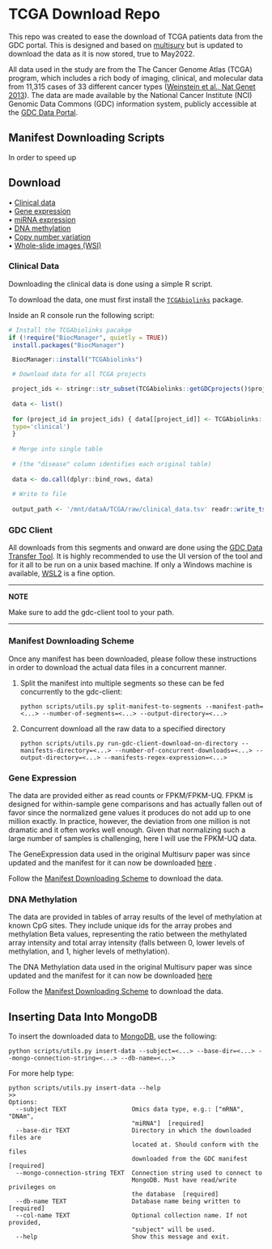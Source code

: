 # TCGA Download Repo

This repo was created to ease the download of TCGA patients data from the GDC portal. This is designed and based
on [multisurv](https://github.com/luisvalesilva/multisurv/tree/master/data) but is updated to download the data as it is
now stored, true to May2022.

All data used in the study are from the The Cancer Genome Atlas (TCGA) program, which includes a rich body of imaging,
clinical, and molecular data from 11,315 cases of 33 different cancer
types ([Weinstein et al., Nat Genet 2013](https://www.nature.com/articles/ng.2764)). The data are made available by the
National Cancer Institute (NCI) Genomic Data Commons (GDC) information system, publicly accessible at
the [GDC Data Portal](https://portal.gdc.cancer.gov/).

## Manifest Downloading Scripts

In order to speed up

## Download

<p>
  •
  <a href="#clinical-data">Clinical data</a><br />
  •
  <a href="#gene-expression">Gene expression</a><br />
  •
  <a href="#mirna-expression">miRNA expression</a><br />
  •
  <a href="#dna-methylation">DNA methylation</a><br />
  •
  <a href="#copy-number-variation">Copy number variation</a><br />
  •
  <a href="#whole-slide-images-(wsi)">Whole-slide images (WSI)</a>
</p>

### Clinical Data

Downloading the clinical data is done using a simple R script.

To download the data, one must first install
the [`TCGAbiolinks`](https://bioconductor.org/packages/release/bioc/html/TCGAbiolinks.html) package.

Inside an R console run the following script:

   ```r
   # Install the TCGAbiolinks pacakge
   if (!require("BiocManager", quietly = TRUE))
    install.packages("BiocManager")

    BiocManager::install("TCGAbiolinks")

    # Download data for all TCGA projects

    project_ids <- stringr::str_subset(TCGAbiolinks::getGDCprojects()$project_id, 'TCGA')
    
    data <- list()
    
    for (project_id in project_ids) { data[[project_id]] <- TCGAbiolinks::GDCquery_clinic(project=project_id,
    type='clinical')
    }
    
    # Merge into single table
    
    # (the "disease" column identifies each original table)
    
    data <- do.call(dplyr::bind_rows, data)
    
    # Write to file
    
    output_path <- '/mnt/dataA/TCGA/raw/clinical_data.tsv' readr::write_tsv(data, output_path)

   ```

### GDC Client

All downloads from this segments and onward are done using
the [GDC Data Transfer Tool](https://gdc.cancer.gov/access-data/gdc-data-transfer-tool). It is highly recommended to use
the UI version of the tool and for it all to be run on a unix based machine. If only a Windows machine is available,
[WSL2](https://docs.microsoft.com/en-us/windows/wsl/install) is a fine option.

---
**NOTE**

Make sure to add the gdc-client tool to your path.

---

### Manifest Downloading Scheme

Once any manifest has been downloaded, please follow these instructions in order to download the actual data files in a
concurrent manner.

1. Split the manifest into multiple segments so these can be fed concurrently to the gdc-client:

    ```shell
    python scripts/utils.py split-manifest-to-segments --manifest-path=<...> --number-of-segments=<...> --output-directory=<...>
    ```
2. Concurrent download all the raw data to a specified directory

    ```shell
    python scripts/utils.py run-gdc-client-download-on-directory --manifests-directory=<...> --number-of-concurrent-downloads=<...> --output-directory=<...> --manifests-regex-expression=<...>
    ```

### Gene Expression

The data are provided either as read counts or FPKM/FPKM-UQ. FPKM is designed for within-sample gene comparisons and has
actually fallen out of favor since the normalized gene values it produces do not add up to one million exactly. In
practice, however, the deviation from one million is not dramatic and it often works well enough. Given that normalizing
such a large number of samples is challenging, here I will use the FPKM-UQ data.

The GeneExpression data used in the original Multisurv paper was since updated and the manifest for it can now be
downloaded [here](https://portal.gdc.cancer.gov/repository?filters=%7B%22op%22%3A%22and%22%2C%22content%22%3A%5B%7B%22op%22%3A%22in%22%2C%22content%22%3A%7B%22field%22%3A%22files.data_category%22%2C%22value%22%3A%5B%22transcriptome%20profiling%22%5D%7D%7D%2C%7B%22op%22%3A%22in%22%2C%22content%22%3A%7B%22field%22%3A%22files.data_type%22%2C%22value%22%3A%5B%22Gene%20Expression%20Quantification%22%5D%7D%7D%2C%7B%22op%22%3A%22in%22%2C%22content%22%3A%7B%22field%22%3A%22files.experimental_strategy%22%2C%22value%22%3A%5B%22RNA-Seq%22%5D%7D%7D%5D%7D)
.

Follow the [Manifest Downloading Scheme](#manifest-downloading-scheme) to download the data.

### DNA Methylation

The data are provided in tables of array results of the level of methylation at known CpG sites. They include unique ids
for the array probes and methylation Beta values, representing the ratio between the methylated array intensity and
total array intensity (falls between 0, lower levels of methylation, and 1, higher levels of methylation).

The DNA Methylation data used in the original Multisurv paper was since updated and the manifest for it can now be
downloaded [here](https://portal.gdc.cancer.gov/repository?filters=%7B%22op%22%3A%22and%22%2C%22content%22%3A%5B%7B%22op%22%3A%22in%22%2C%22content%22%3A%7B%22field%22%3A%22files.data_category%22%2C%22value%22%3A%5B%22dna%20methylation%22%5D%7D%7D%2C%7B%22op%22%3A%22in%22%2C%22content%22%3A%7B%22field%22%3A%22files.data_format%22%2C%22value%22%3A%5B%22txt%22%5D%7D%7D%5D%7D)

Follow the [Manifest Downloading Scheme](#manifest-downloading-scheme) to download the data.

## Inserting Data Into MongoDB

To insert the downloaded data to [MongoDB](https://www.mongodb.com/), use the following:

```shell
python scripts/utils.py insert-data --subject=<...> --base-dir=<...> --mongo-connection-string=<...> --db-name=<...>
```

For more help type:

```shell
python scripts/utils.py insert-data --help 
>> 
Options:
  --subject TEXT                  Omics data type, e.g.: ["mRNA", "DNAm",
                                  "miRNA"]  [required]
  --base-dir TEXT                 Directory in which the downloaded files are
                                  located at. Should conform with the files
                                  downloaded from the GDC manifest  [required]
  --mongo-connection-string TEXT  Connection string used to connect to
                                  MongoDB. Must have read/write privileges on
                                  the database  [required]
  --db-name TEXT                  Database name being written to  [required]
  --col-name TEXT                 Optional collection name. If not provided,
                                  "subject" will be used.
  --help                          Show this message and exit.
```

